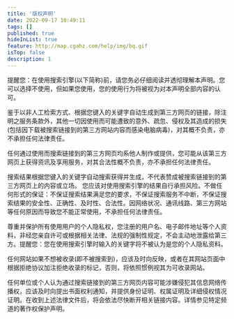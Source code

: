 ```yaml
---
title: '版权声明'
date: 2022-09-17 10:49:11
tags: []
published: true
hideInList: true
feature: http://map.cgahz.com/help/img/bq.gif
isTop: false
description: 1
---
```

提醒您：在使用搜索引擎(以下简称)前，请您务必仔细阅读并透彻理解本声明。您可以选择不使用，但如果您使用，您的使用行为将被视为对本声明全部内容的认可。

鉴于以非人工检索方式、根据您键入的关键字自动生成到第三方网页的链接，除注明之服务条款外，其他一切因使用而可能遭致的意外、疏忽、侵权及其造成的损失(包括因下载被搜索链接到的第三方网站内容而感染电脑病毒)，对其概不负责，亦不承担任何法律责任。

任何通过使用而搜索链接到的第三方网页均系他人制作或提供，您可能从该第三方网页上获得资讯及享用服务，对其合法性概不负责，亦不承担任何法律责任。

搜索结果根据您键入的关键字自动搜索获得并生成，不代表赞成被搜索链接到的第三方网页上的内容或立场。
您应该对使用搜索引擎的结果自行承担风险。不做任何形式的保证：不保证搜索结果满足您的要求，不保证搜索服务不中断，不保证搜索结果的安全性、正确性、及时性、合法性。因网络状况、通讯线路、第三方网站等任何原因而导致您不能正常使用，不承担任何法律责任。

尊重并保护所有使用用户的个人隐私权，您注册的用户名、电子邮件地址等个人资料，非经您亲自许可或根据相关法律、法规的强制性规定，不会主动地泄露给第三方。提醒您：您在使用搜索引擎时输入的关键字将不被认为是您的个人隐私资料。

任何网站如果不想被收录(即不被搜索到)，应该及时向反映，或者在其网站页面中根据拒绝协议加注拒绝收录的标记，否则，将依照惯例视其为可收录网站。

任何单位或个人认为通过搜索链接到的第三方网页内容可能涉嫌侵犯其信息网络传播权，应该及时向提出书面权利通知，并提供身份证明、权属证明及详细侵权情况证明。在收到上述法律文件后，将会依法尽快断开相关链接内容。详情参见特定频道的著作权保护声明。
